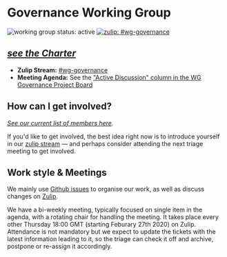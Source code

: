 # Governance Working Group
![working group status: active](https://img.shields.io/badge/status-active-brightgreen.svg) [![zulip: #wg-governance](https://img.shields.io/badge/zulip-%23wg--governance-purple.svg)][zulip]

## _[see the Charter][charter]_

- **Zulip Stream:** [#wg-governance][zulip]
- **Meeting Agenda:** See the ["Active Discussion" column in the WG Governance Project Board](https://github.com/rust-lang/wg-governance/projects/5)

## How can I get involved?

_[See our current list of members here](https://www.rust-lang.org/governance/teams/core#wg-governance)._

If you'd like to get involved, the best idea right now is to introduce yourself
in our [zulip stream][zulip] — and perhaps consider attending the next triage meeting to get involved.

## Work style & Meetings

We mainly use [Github issues][issues] to organise our work, as well as discuss changes on [Zulip].

We have a bi-weekly meeting, typically focused on single item in the agenda, with a rotating chair for
handling the meeting. It takes place every other Thursday 18:00 GMT (starting Feburary 27th 2020) on
Zulip. Attendance is not mandatory but we expect to update the tickets with the latest information
leading to it, so the triage can check it off and archive, postpone or re-assign it accordingly.

[zulip]: https://rust-lang.zulipchat.com/#narrow/stream/223182-wg-governance
[charter]: CHARTER.md
[issues]: https://github.com/rust-lang/wg-governance/issues?q=is%3Aissue+is%3Aopen+sort%3Aupdated-desc
